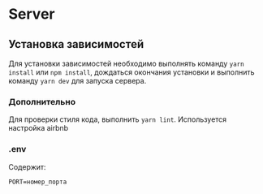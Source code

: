 # Server

## Установка зависимостей

Для установки зависимостей необходимо выполнять команду `yarn install` или `npm install`,
дождаться окончания установки и выполнить команду `yarn dev` для запуска сервера.

### Дополнительно

Для проверки стиля кода, выполнить `yarn lint`. Используется настройка airbnb

### .env

Содержит:

`PORT=номер_порта`
